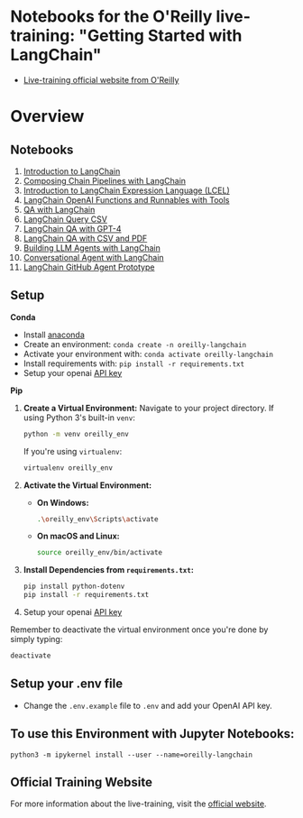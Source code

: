 # Notebooks for the O'Reilly live-training: "Getting Started with LangChain"

- [Live-training official website from O'Reilly](https://learning.oreilly.com/live-events/getting-started-with-langchain/0636920098586/0636920098585/)
# Overview


## Notebooks

1. [Introduction to LangChain](notebooks/1.0-intro-to-langchain.ipynb)
2. [Composing Chain Pipelines with LangChain](notebooks/2.0-composing-chain-pipelines-with-langchain.ipynb)
3. [Introduction to LangChain Expression Language (LCEL)](notebooks/2.1-LCEL-interface.ipynb)
4. [LangChain OpenAI Functions and Runnables with Tools](notebooks/2.2-langchain-openai-functions-runnables-with-tools.ipynb)
5. [QA with LangChain](notebooks/3.0-qa-with-langchain.ipynb)
6. [LangChain Query CSV](notebooks/3.1-langchain-query-csv.ipynb)
7. [LangChain QA with GPT-4](notebooks/3.2-langchain-qa-gpt4.ipynb)
8. [LangChain QA with CSV and PDF](notebooks/3.3-langchain-qa-csv-pdf.ipynb)
9. [Building LLM Agents with LangChain](notebooks/4.0-building-llm-agents-with-langchain.ipynb)
10. [Conversational Agent with LangChain](notebooks/4.1-conversational-agent-with-langchain.ipynb)
11. [LangChain GitHub Agent Prototype](notebooks/4.2-langchain-github-agent-prototype.ipynb)

## Setup

**Conda**

- Install [anaconda](https://www.anaconda.com/download)
- Create an environment: `conda create -n oreilly-langchain`
- Activate your environment with: `conda activate oreilly-langchain`
- Install requirements with: `pip install -r requirements.txt`
- Setup your openai [API key](https://platform.openai.com/)

**Pip**


1. **Create a Virtual Environment:**
    Navigate to your project directory. If using Python 3's built-in `venv`:
    ```bash
    python -m venv oreilly_env
    ```
    If you're using `virtualenv`:
    ```bash
    virtualenv oreilly_env
    ```

2. **Activate the Virtual Environment:**
    - **On Windows:**
      ```bash
      .\oreilly_env\Scripts\activate
      ```
    - **On macOS and Linux:**
      ```bash
      source oreilly_env/bin/activate
      ```

3. **Install Dependencies from `requirements.txt`:**
    ```bash
    pip install python-dotenv
    pip install -r requirements.txt
    ```

4. Setup your openai [API key](https://platform.openai.com/)

Remember to deactivate the virtual environment once you're done by simply typing:
```bash
deactivate
```

## Setup your .env file

- Change the `.env.example` file to `.env` and add your OpenAI API key.

## To use this Environment with Jupyter Notebooks:

```python3 -m ipykernel install --user --name=oreilly-langchain```

## Official Training Website

For more information about the live-training, visit the [official website](https://learning.oreilly.com/live-events/getting-started-with-langchain/0636920098586/0636920098585/).